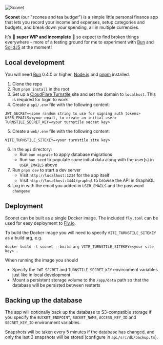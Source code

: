 ![Sconet](https://user-images.githubusercontent.com/1077405/211963456-00d8ccd9-f635-48e1-8a44-1ad125594481.png)

**Sconet** (our "*scon*es and tea budg*et*") is a simple little personal finance app that lets you record your income and expenses,
setup categories and budgets, and break down your spending, all in multiple currencies.

It's 🚧 **super WIP and incomplete** 🚧 so expect to find broken things everywhere - more of a testing ground for me to experiment with [Bun](https://bun.sh/) and [SolidJS](https://www.solidjs.com/) at the moment!

## Local development

You will need [Bun](https://bun.sh/) 0.4.0 or higher, [Node.js](https://nodejs.org/en/) and [pnpm](https://pnpm.io/) installed.

1. Clone the repo
2. Run `pnpm install` in the root
3. Set up a [CloudFlare Turnstile](https://www.cloudflare.com/products/turnstile/) site and set the domain to `localhost`. This is required for login to work
4. Create a `api/.env` file with the following content:
```
JWT_SECRET=<some random string to use for signing auth tokens>
USER_EMAILS=<your email, to create an initial user>
TURNSTILE_SECRET_KEY=<your turnstile secret key>
```
5. Create a `web/.env` file with the following content:
```
VITE_TURNSTILE_SITEKEY=<your turnstile site key>
```
6. In the `api` directory:
    - Run `bun migrate` to apply database migrations
    - Run `bun seed` to populate some initial data along with the user(s) in `USER_EMAILS` above
7. Run `pnpm dev` to start a dev server
    - Visit `http://localhost:1234` for the app itself
    - Visit `http://localhost:4444/graphql` to browse the API in GraphiQL
8. Log in with the email you added in `USER_EMAILS` and the password `changeme`

## Deployment

Sconet can be built as a single Docker image. The included `fly.toml` can be used for easy deployment to [Fly.io](https://fly.io/).

To build the Docker image you will need to specify `VITE_TURNSTILE_SITEKEY` as a build arg, e.g.
```
docker build -t sconet --build-arg VITE_TURNSTILE_SITEKEY=<your site key> .
```

When running the image you should
* Specify the `JWT_SECRET` and `TURNSTILE_SECRET_KEY` environment variables just like in local development
* Mount a persistent storage volume to the `/app/data` path so that the database will be persisted between restarts

## Backing up the database

The app will optionally back up the database to S3-compatible storage if you specify the
`BUCKET_ENDPOINT`, `BUCKET_NAME`, `ACCESS_KEY_ID` and `SECRET_KEY_ID` environment variables.

Snapshots will be taken every 5 minutes if the database has changed, and only the last 3 snapshots will be stored (configure in `api/src/db/backup.ts`).
